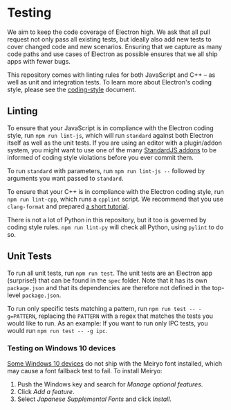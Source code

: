 # Testing

We aim to keep the code coverage of Electron high. We ask that all pull
request not only pass all existing tests, but ideally also add new tests
to cover changed code and new scenarios. Ensuring that we capture as
many code paths and use cases of Electron as possible ensures that we
all ship apps with fewer bugs.

This repository comes with linting rules for both JavaScript and C++ –
as well as unit and integration tests. To learn more about Electron's
coding style, please see the [coding-style](coding-style.md) document.

## Linting
To ensure that your JavaScript is in compliance with the Electron coding
style, run `npm run lint-js`, which will run `standard` against both
Electron itself as well as the unit tests. If you are using an editor
with a plugin/addon system, you might want to use one of the many
[StandardJS addons][standard-addons] to be informed of coding style
violations before you ever commit them.

To run `standard` with parameters, run `npm run lint-js --` followed by
arguments you want passed to `standard`.

To ensure that your C++ is in compliance with the Electron coding style,
run `npm run lint-cpp`, which runs a `cpplint` script. We recommend that
you use `clang-format` and prepared [a short tutorial](clang-format.md).

There is not a lot of Python in this repository, but it too is governed
by coding style rules. `npm run lint-py` will check all Python, using
`pylint` to do so.

## Unit Tests

To run all unit tests, run `npm run test`. The unit tests are an Electron
app (surprise!) that can be found in the `spec` folder. Note that it has
its own `package.json` and that its dependencies are therefore not defined
in the top-level `package.json`.

To run only specific tests matching a pattern, run `npm run test --
-g=PATTERN`, replacing the `PATTERN` with a regex that matches the tests
you would like to run. As an example: If you want to run only IPC tests, you
would run `npm run test -- -g ipc`.

[standard-addons]: https://standardjs.com/#are-there-text-editor-plugins

### Testing on Windows 10 devices
[Some Windows 10 devices](https://docs.microsoft.com/en-us/typography/fonts/windows_10_font_list) do not ship with the Meiryo font installed, which may cause a font fallback test to fail. To install Meiryo:
1. Push the Windows key and search for _Manage optional features_.
1. Click _Add a feature_.
1. Select _Japanese Supplemental Fonts_ and click _Install_.
